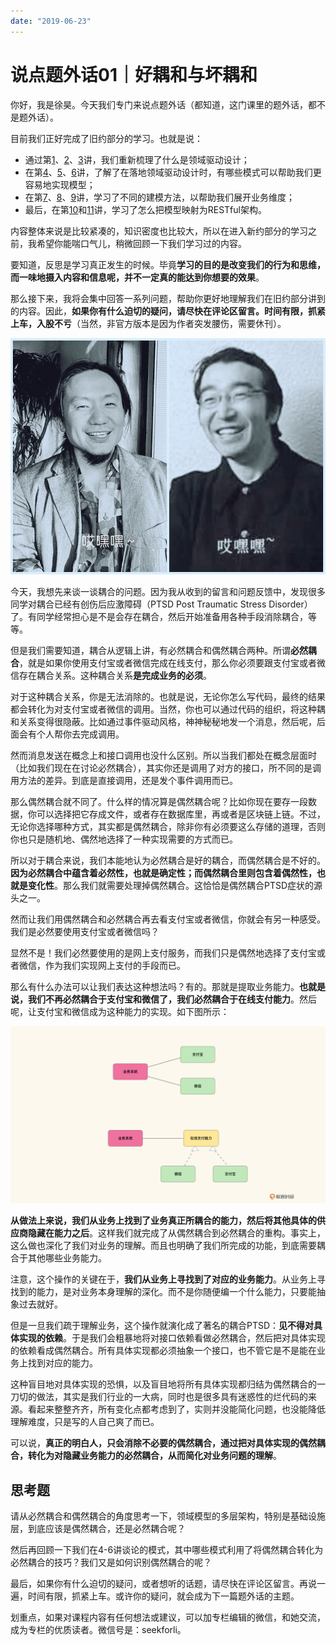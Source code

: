 ```yaml
---
date: "2019-06-23"
---  
```

      
# 说点题外话01｜好耦和与坏耦和
你好，我是徐昊。今天我们专门来说点题外话（都知道，这门课里的题外话，都不是题外话）。

目前我们正好完成了旧约部分的学习。也就是说：

* 通过第[1](http://https://time.geekbang.org/column/article/386052)、[2](http://https://time.geekbang.org/column/article/387945)、[3](http://https://time.geekbang.org/column/article/389072)讲，我们重新梳理了什么是领域驱动设计；
* 在第[4](http://https://time.geekbang.org/column/article/389082)、[5](http://https://time.geekbang.org/column/article/389089)、[6](http://https://time.geekbang.org/column/article/389095)讲，了解了在落地领域驱动设计时，有哪些模式可以帮助我们更容易地实现模型；
* 在第[7](http://https://time.geekbang.org/column/article/390792)、[8](http://https://time.geekbang.org/column/article/390799)、[9](http://https://time.geekbang.org/column/article/392869)讲，学习了不同的建模方法，以帮助我们展开业务维度；
* 最后，在第[10](http://https://time.geekbang.org/column/article/395650)和[11](http://https://time.geekbang.org/column/article/396467)讲，学习了怎么把模型映射为RESTful架构。

内容整体来说是比较紧凑的，知识密度也比较大，所以在进入新约部分的学习之前，我希望你能喘口气儿，稍微回顾一下我们学习过的内容。

要知道，反思是学习真正发生的时候。毕竟**学习的目的是改变我们的行为和思维，而一味地摄入内容和信息呢，并不一定真的能达到你想要的效果**。

那么接下来，我将会集中回答一系列问题，帮助你更好地理解我们在旧约部分讲到的内容。因此，**如果你有什么迫切的疑问，请尽快在评论区留言。时间有限，抓紧上车，入股不亏**（当然，非官方版本是因为作者突发腰伤，需要休刊）。

![](./httpsstatic001geekbangorgresourceimage89f889f7491cb12b9aa3d72770ffd38d94f8.jpeg "左为《如何落地业务建模》作者徐昊，右为日本漫画家富坚义博")

今天，我想先来谈一谈耦合的问题。因为我从收到的留言和问题反馈中，发现很多同学对耦合已经有创伤后应激障碍（PTSD Post Traumatic Stress Disorder）了。有同学经常担心是不是会存在耦合，然后开始准备用各种手段消除耦合，等等。

<!-- [[[read_end]]] -->

但是我们需要知道，耦合从逻辑上讲，有必然耦合和偶然耦合两种。所谓**必然耦合**，就是如果你使用支付宝或者微信完成在线支付，那么你必须要跟支付宝或者微信存在耦合关系。这种耦合关系**是完成业务的必须**。

对于这种耦合关系，你是无法消除的。也就是说，无论你怎么写代码，最终的结果都会转化为对支付宝或者微信的调用。当然，你也可以通过代码的组织，将这种耦和关系变得很隐蔽。比如通过事件驱动风格，神神秘秘地发一个消息，然后呢，后面会有个人帮你去完成调用。

然而消息发送在概念上和接口调用也没什么区别。所以当我们都处在概念层面时（比如我们现在在讨论必然耦合），其实你还是调用了对方的接口，所不同的是调用方法的差异。到底是直接调用，还是发个事件调用而已。

那么偶然耦合就不同了。什么样的情况算是偶然耦合呢？比如你现在要存一段数据，你可以选择把它存成文件，或者存在数据库里，再或者是区块链上链。不过，无论你选择哪种方式，其实都是偶然耦合，除非你有必须要这么存储的道理，否则你也只是随机地、偶然地选择了一种实现需要的方式而已。

所以对于耦合来说，我们本能地认为必然耦合是好的耦合，而偶然耦合是不好的。**因为必然耦合中蕴含着必然性，也就是确定性；而偶然耦合里则包含着偶然性，也就是变化性**。那么我们就需要处理掉偶然耦合。这恰恰是偶然耦合PTSD症状的源头之一。

然而让我们用偶然耦合和必然耦合再去看支付宝或者微信，你就会有另一种感受。我们是必然要使用支付宝或者微信吗？

显然不是！我们必然要使用的是网上支付服务，而我们只是偶然地选择了支付宝或者微信，作为我们实现网上支付的手段而已。

那么有什么办法可以让我们表达这种想法吗？有的。那就是提取业务能力。**也就是说，我们不再必然耦合于支付宝和微信了，我们必然耦合于在线支付能力**。然后呢，让支付宝和微信成为这种能力的实现。如下图所示：

![](./httpsstatic001geekbangorgresourceimagefedefe3c4531577829cdb83545692a3581de.jpg)

**从做法上来说，我们从业务上找到了业务真正所耦合的能力，然后将其他具体的供应商隐藏在能力之后**。这样我们就完成了从偶然耦合到必然耦合的重构。事实上，这么做也深化了我们对业务的理解。而且也明确了我们所完成的功能，到底需要耦合于其他哪些业务能力。

注意，这个操作的关键在于，**我们从业务上寻找到了对应的业务能力**。从业务上寻找到的能力，是对业务本身理解的深化。而不是你随便编一个什么能力，只要能抽象过去就好。

但是一旦我们疏于理解业务，这个操作就演化成了著名的耦合PTSD：**见不得对具体实现的依赖**。于是我们会粗暴地将对接口依赖看做必然耦合，然后把对具体实现的依赖看成偶然耦合。所有具体实现都必须抽象一个接口，也不管它是不是能在业务上找到对应的能力。

这种盲目地对具体实现的恐惧，以及盲目地将所有具体实现都归结为偶然耦合的一刀切的做法，其实是我们行业的一大病，同时也是很多具有迷惑性的烂代码的来源。看起来整整齐齐，所有变化点都考虑到了，实则并没能简化问题，也没能降低理解难度，只是写的人自己爽了而已。

可以说，**真正的明白人，只会消除不必要的偶然耦合，通过把对具体实现的偶然耦合，转化为对隐藏业务能力的必然耦合，从而简化对业务问题的理解**。

## 思考题

请从必然耦合和偶然耦合的角度思考一下，领域模型的多层架构，特别是基础设施层，到底应该是偶然耦合，还是必然耦合呢？

然后再回顾一下我们在4-6讲谈论的模式，其中哪些模式利用了将偶然耦合转化为必然耦合的技巧？我们又是如何识别偶然耦合的呢？

最后，如果你有什么迫切的疑问，或者想听的话题，请尽快在评论区留言。再说一遍，时间有限，抓紧上车。或许你的疑问，就会成为下一篇题外话的主题。

划重点，如果对课程内容有任何想法或建议，可以加专栏编辑的微信，和她交流，成为专栏的优质读者。微信号是：seekforli。